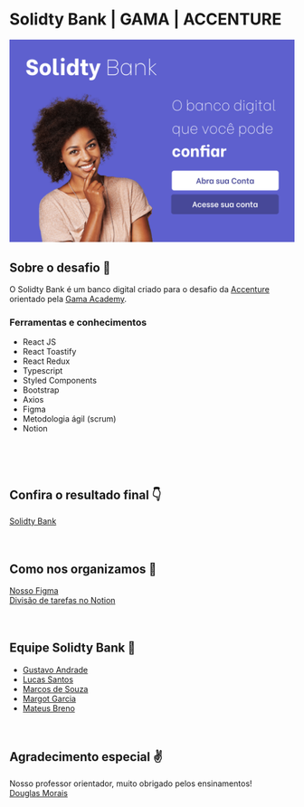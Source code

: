# Solidty Bank | GAMA | ACCENTURE

![screen](./public/readme/home-topic1.png)

## Sobre o desafio 💪
O Solidty Bank é um banco digital criado para o desafio da [Accenture](https://www.accenture.com/br-pt) orientado pela [Gama Academy](https://www.gama.academy/).<br />
### Ferramentas e conhecimentos
- React JS<br />
- React Toastify<br />
- React Redux<br />
- Typescript<br />
- Styled Components<br />
- Bootstrap<br />
- Axios<br />
- Figma<br />
- Metodologia ágil (scrum)<br />
- Notion<br />

<br /><br /><br />

## Confira o resultado final 👇
[Solidty Bank](https://solidtybank.vercel.app)
<br /><br /><br />

## Como nos organizamos 🤟
[Nosso Figma](https://www.figma.com/file/tnPgxpCgciBrc2JHPiiSKm/Design?node-id=262%3A1670)<br />
[Divisão de tarefas no Notion](https://www.notion.so/b4cd5ae2c815420893c0253373091d65?v=bd8e0b7614454eb68549fd2b63e40ea8)
<br /><br /><br />

## Equipe Solidty Bank 👊
- [Gustavo Andrade](https://github.com/Deustavo)<br />
- [Lucas Santos](https://github.com/Lucas155)<br />
- [Marcos de Souza](https://github.com/marcoslavecchia)<br />
- [Margot Garcia](https://github.com/margotpaon)<br />
- [Mateus Breno](https://github.com/mateusbreno)
<br /><br /><br />

## Agradecimento especial ✌
Nosso professor orientador, muito obrigado pelos ensinamentos!<br />
[Douglas Morais](https://github.com/mrdouglasmorais)<br /><br />